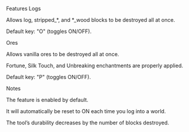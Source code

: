 Features
Logs

Allows log, stripped_*, and *_wood blocks to be destroyed all at once.

Default key: "O" (toggles ON/OFF).

Ores

Allows vanilla ores to be destroyed all at once.

Fortune, Silk Touch, and Unbreaking enchantments are properly applied.

Default key: "P" (toggles ON/OFF).

Notes

The feature is enabled by default.

It will automatically be reset to ON each time you log into a world.

The tool’s durability decreases by the number of blocks destroyed.
